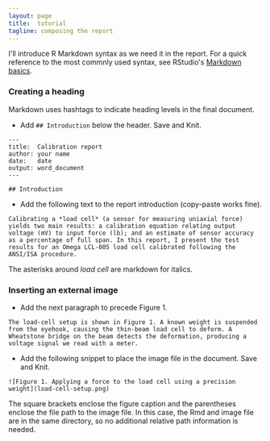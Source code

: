 ```yaml
---
layout: page
title:  tutorial
tagline: composing the report
---
```


I'll introduce R Markdown syntax as we need it in the report. For a quick reference to the most commnly used syntax, see RStudio's  [Markdown basics](http://rmarkdown.rstudio.com/authoring_basics.html). 

### Creating a heading 

Markdown uses hashtags to indicate heading levels in the final document. 

- Add `## Introduction` below the header. Save and Knit. 

```
---
title:  Calibration report
author: your name
date:   date
output: word_document
---

## Introduction

```




- Add the following text to the report introduction (copy-paste works fine). 

<pre><code>Calibrating a *load cell* (a sensor for measuring uniaxial force) yields two main results: a calibration equation relating output voltage (mV) to input force (lb); and an estimate of sensor accuracy as a percentage of full span. In this report, I present the test results for an Omega LCL-005 load cell calibrated following the ANSI/ISA procedure.
</code></pre>

The asterisks around *load cell* are markdown for italics. 

### Inserting an external image

- Add the next paragraph to precede Figure 1. 

<pre><code>The load-cell setup is shown in Figure 1. A known weight is suspended from the eyehook, causing the thin-beam load cell to deform. A Wheatstone bridge on the beam detects the deformation, producing a voltage signal we read with a meter. 
</code></pre>

- Add the following snippet to place the image file in the document. Save and Knit. 

```
![Figure 1. Applying a force to the load cell using a precision weight](load-cell-setup.png)
```
The square brackets enclose the figure caption and the parentheses enclose the file path to the image file. In this case, the Rmd and image file are in the same directory, so no additional relative path information is needed. 





